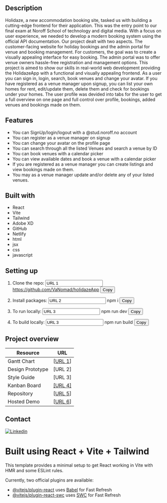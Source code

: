 
## Description

Holidaze, a new accommodation booking site, tasked us with building a cutting-edge frontend for their application. 
This was the entry point to our final exam at Noroff School of technology and digital media. With a focus on user experience, we needed to develop a modern booking system using the official API documentation. Our project dealt with two aspects. The customer-facing website for holiday bookings and the admin portal for venue and booking management. For customers, the goal was to create a visually appealing interface for easy booking. The admin portal was to offer venue owners hassle-free registration and management options. This project is aimed to show our skills in real-world web development providing the HolidazeApp with a functional and visually appealing frontend. As a user you can sign in, login, search, book venues and change your avatar. If you have registered as a venue manager upon signup, you can list your own homes for rent, edit/update them, delete them and check for bookings under your homes. The user profile was devided into tabs for the user to get a full overview on one page and full control over profile, bookings, added venues and bookings made on them.


## Features
- You can SignUp/login/logout with a @stud.noroff.no account
- You can register as a venue manager on signup
- You can change your avatar on the profile page
- You can search through all the listed Venues and search a venue by ID
- You can book venues with a calendar picker
- You can view available dates and book a venue with a calendar picker
- If you are registered as a venue manager you can create listings and view bookings made on them.
- You may as a venue manager update and/or delete any of your listed venues.


## Built with
- React
- Vite
- Tailwind
- Adobe XD
- GitHub
- Netlify
- html
- jsx
- css
- javascript

## Setting up
1. Clone the repo:
   <input type="text" id="input1" value="URL 1" readonly>
   https://github.com/VaNomad/holidazeApp
   <button onclick="copyToClipboard('input1')">Copy</button>
   
2. Install packages:
   <input type="text" id="input2" value="URL 2" readonly>
   npm i
   <button onclick="copyToClipboard('input2')">Copy</button>
   
3. To run locally:
   <input type="text" id="input3" value="URL 3" readonly>
   npm run dev
   <button onclick="copyToClipboard('input3')">Copy</button>

4. To build locally:
   <input type="text" id="input3" value="URL 3" readonly>
   npm run build
   <button onclick="copyToClipboard('input3')">Copy</button>

<script>
function copyToClipboard(inputId) {
  var copyText = document.getElementById(inputId);
  copyText.select();
  document.execCommand("copy");
}
</script>


## Project overview

| Resource        | URL        |
|-----------------|------------|
| Gantt Chart     | [[URL 1](https://holidaze-sjurhassel.notion.site/ProjectExam2-Holidaze-05ebb56f105a4519ac5339991799c220?pvs=4)]    |
| Design Prototype| [URL 2]    |
| Style Guide     | [URL 3]    |
| Kanban Board    | [[URL 4]](https://holidaze-sjurhassel.notion.site/ProjectExam2-Holidaze-05ebb56f105a4519ac5339991799c220?pvs=4)    |
| Repository       | [[URL 5](https://github.com/VaNomad/holidazeApp/tree/main)]    |
| Hosted Demo     | [[URL 6](https://phenomenal-longma-1eaa5b.netlify.app/)]    |


## Contact
[![Linkedin](https://img.shields.io/badge/Linkedin-Profile-blue?style=for-the-badge&logo=linkedin)](https://www.linkedin.com/in/sjurhassel/)


# Built using React + Vite + Tailwind

This template provides a minimal setup to get React working in Vite with HMR and some ESLint rules.

Currently, two official plugins are available:

- [@vitejs/plugin-react](https://github.com/vitejs/vite-plugin-react/blob/main/packages/plugin-react/README.md) uses [Babel](https://babeljs.io/) for Fast Refresh
- [@vitejs/plugin-react-swc](https://github.com/vitejs/vite-plugin-react-swc) uses [SWC](https://swc.rs/) for Fast Refresh
